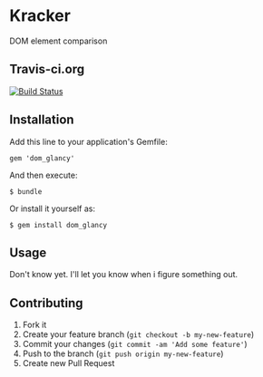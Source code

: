 # Kracker

DOM element comparison

## Travis-ci.org

[![Build Status](https://travis-ci.org/QuantumGeordie/kracker.png)](https://travis-ci.org/QuantumGeordie/kracker)

## Installation

Add this line to your application's Gemfile:

    gem 'dom_glancy'

And then execute:

    $ bundle

Or install it yourself as:

    $ gem install dom_glancy

## Usage

Don't know yet. I'll let you know when i figure something out.

## Contributing

1. Fork it
2. Create your feature branch (`git checkout -b my-new-feature`)
3. Commit your changes (`git commit -am 'Add some feature'`)
4. Push to the branch (`git push origin my-new-feature`)
5. Create new Pull Request
